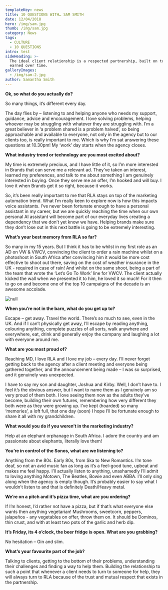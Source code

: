 ```yaml
---
templateKey: news
title: 10 QUESTIONS WITH… SAM SMITH
date: 12/04/2018
hero: /img/sam.jpg
thumb: /img/sam.jpg
category: News
tags:
  - CULTURE
  - 10 QUESTIONS
intro: test
sideHeading: >-
  The ideal client relationship is a respected partnership, built on trust,
  earned over time. 
galleryImages:
  - /img/sam-2.jpg
author: Samantha Smith
---
```

**Ok, so what do you actually do?**

So many things, it’s different every day.  

The day flies by – listening to and helping anyone who needs my support, guidance, advice and encouragement. I love solving problems, helping whoever may be struggling with whatever they are struggling with. I’m a great believer in ‘a problem shared is a problem halved’, so being approachable and available to everyone, not only in the agency but to our clients too, is really important to me. Which is why I’m sat answering these questions at 10.30pm! My ‘work’ day starts when the agency closes.

**What industry trend or technology are you most excited about?**

My time is extremely precious, and I have little of it, so I’m more interested in Brands that can serve me a relevant ad. They’ve taken an interest, learned my preferences, and talk to me about something I am genuinely interested in buying. Once they serve me an offer, I’m hooked and will buy. I love it when Brands get it so right, because it works.

So, it’s been really important to me that RLA stays on top of the marketing automation trend. What I’m really keen to explore now is how this impacts voice assistants. I’ve never been fortunate enough to have a personal assistant in my career, but we are quickly reaching the time when our own personal AI assistant will become part of our everyday lives creating a dependency that we don’t yet know we have. Helping brands make sure they don’t lose out in this next battle is going to be extremely interesting.

**What’s your best memory from RLA so far?**

So many in my 15 years. But I think it has to be whilst in my first role as an AD on VW & VWCV, convincing the client to order a rain machine whilst on a photoshoot in South Africa after convincing him it would be more cost effective to shoot out there, saving on the cost of weather insurance in the UK - required in case of rain! And whilst on the same shoot, being a part of the team that wrote the ‘Let’s Go To Work’ line for VWCV. The client actually kicked the wall when we presented it to him, he loved it so much! For it then to go on and become one of the top 10 campaigns of the decade is an awesome accolade.

![null](/img/sam-2.jpg)

**When you’re not in the barn, what do you get up to?**

Escape – get away. Travel the world. There’s so much to see, even in the UK. And if I can’t physically get away, I’ll escape by reading anything, colouring anything, complete puzzles of all sorts, walk anywhere and everywhere, eat, drink and generally enjoy the company and laughing a lot with everyone around me. 

**What are you most proud of?**

Reaching MD, I love RLA and I love my job – every day. I’ll never forget getting back to the agency after a client meeting and everyone being gathered together, and the announcement being made – I was so surprised, and it genuinely was unexpected.

I have to say my son and daughter, Joshua and Kirby. Well, I don’t have to. I feel it’s the obvious answer, but I want to name them as I genuinely am so very proud of them both. I love seeing them now as the adults they’ve become, building their own futures, remembering how very different they both were as they were growing up. I’ve kept (hoarded) so many ‘memories’, a loft full, that one day (soon) I hope I’ll be fortunate enough to share it all with my grandchildren. 

**What would you do if you weren’t in the marketing industry?**

Help at an elephant orphanage in South Africa. I adore the country and am passionate about elephants, literally love them!

**You’re in control of the Sonos, what are we listening to?**

Anything from the 80s. Early 80s, from Ska to New Romantics. I’m tone deaf, so not an avid music fan as long as it’s a feel-good tune, upbeat and makes me feel happy. I’ll actually listen to anything, unashamedly I’ll admit to loving anything Motown, The Beatles, Bowie and even ABBA. I’ll only sing along when the agency is empty though. It’s probably easier to say what I wouldn’t listen to and that is definitely Death/Heavy metal.

**We’re on a pitch and it’s pizza time, what are you ordering?**

If I’m honest, I’d rather not have a pizza, but if that’s what everyone else wants then anything vegetarian! Mushrooms, sweetcorn, peppers, jalapeños - any vegetables on offer, throw them on. It should be Dominos, thin crust, and with at least two pots of the garlic and herb dip.

**It’s Friday, its 4 o’clock, the beer fridge is open. What are you grabbing?**

No hesitation – Gin and slim.

**What’s your favourite part of the job?**

Talking to clients, getting to the bottom of their problems, understanding their challenges and finding a way to help them. Building the relationship to such a point that whenever a client needs to turn to someone for help, they will always turn to RLA because of the trust and mutual respect that exists in the partnership.
